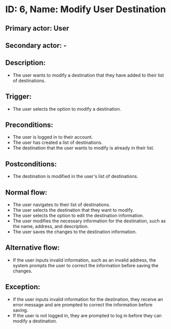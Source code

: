 # ID: 6, Name: Modify User Destination

## **Primary actor**: User

## **Secondary actor**: -

## **Description**:

- The user wants to modify a destination that they have added to their list of destinations.

## Trigger:

- The user selects the option to modify a destination.

## Preconditions:

- The user is logged in to their account.
- The user has created a list of destinations.
- The destination that the user wants to modify is already in their list.

## Postconditions:

- The destination is modified in the user's list of destinations.

## Normal flow:

- The user navigates to their list of destinations.
- The user selects the destination that they want to modify.
- The user selects the option to edit the destination information.
- The user modifies the necessary information for the destination, such as the name, address, and description.
- The user saves the changes to the destination information.

## Alternative flow:

- If the user inputs invalid information, such as an invalid address, the system prompts the user to correct the information before saving the changes.

## Exception:

- If the user inputs invalid information for the destination, they receive an error message and are prompted to correct the information before saving.
- If the user is not logged in, they are prompted to log in before they can modify a destination.
